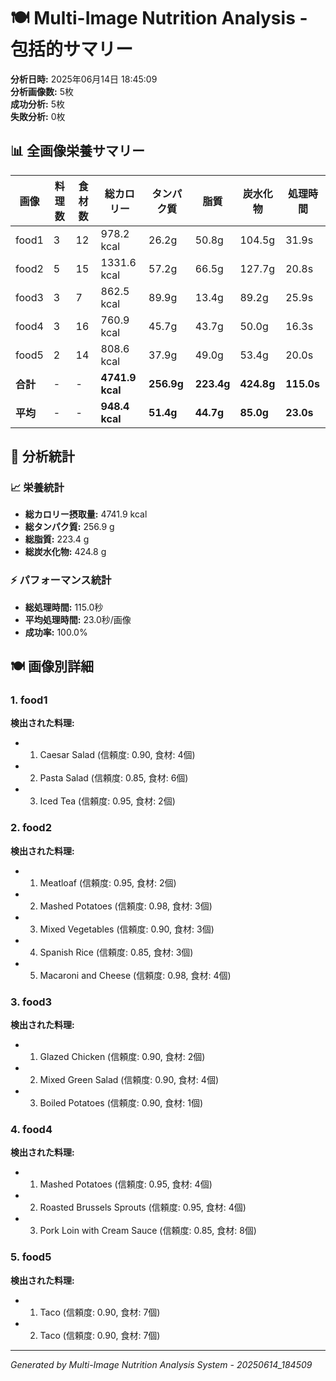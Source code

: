 # 🍽️ Multi-Image Nutrition Analysis - 包括的サマリー

**分析日時:** 2025年06月14日 18:45:09  
**分析画像数:** 5枚  
**成功分析:** 5枚  
**失敗分析:** 0枚  

## 📊 全画像栄養サマリー

| 画像 | 料理数 | 食材数 | 総カロリー | タンパク質 | 脂質 | 炭水化物 | 処理時間 |
|------|--------|--------|------------|------------|------|----------|----------|
| food1 | 3 | 12 | 978.2 kcal | 26.2g | 50.8g | 104.5g | 31.9s |
| food2 | 5 | 15 | 1331.6 kcal | 57.2g | 66.5g | 127.7g | 20.8s |
| food3 | 3 | 7 | 862.5 kcal | 89.9g | 13.4g | 89.2g | 25.9s |
| food4 | 3 | 16 | 760.9 kcal | 45.7g | 43.7g | 50.0g | 16.3s |
| food5 | 2 | 14 | 808.6 kcal | 37.9g | 49.0g | 53.4g | 20.0s |
| **合計** | - | - | **4741.9 kcal** | **256.9g** | **223.4g** | **424.8g** | **115.0s** |
| **平均** | - | - | **948.4 kcal** | **51.4g** | **44.7g** | **85.0g** | **23.0s** |


## 🎯 分析統計

### 📈 栄養統計
- **総カロリー摂取量:** 4741.9 kcal
- **総タンパク質:** 256.9 g
- **総脂質:** 223.4 g
- **総炭水化物:** 424.8 g

### ⚡ パフォーマンス統計
- **総処理時間:** 115.0秒
- **平均処理時間:** 23.0秒/画像
- **成功率:** 100.0%

## 🍽️ 画像別詳細

### 1. food1

**検出された料理:**
- 1. Caesar Salad (信頼度: 0.90, 食材: 4個)
- 2. Pasta Salad (信頼度: 0.85, 食材: 6個)
- 3. Iced Tea (信頼度: 0.95, 食材: 2個)

### 2. food2

**検出された料理:**
- 1. Meatloaf (信頼度: 0.95, 食材: 2個)
- 2. Mashed Potatoes (信頼度: 0.98, 食材: 3個)
- 3. Mixed Vegetables (信頼度: 0.90, 食材: 3個)
- 4. Spanish Rice (信頼度: 0.85, 食材: 3個)
- 5. Macaroni and Cheese (信頼度: 0.98, 食材: 4個)

### 3. food3

**検出された料理:**
- 1. Glazed Chicken (信頼度: 0.90, 食材: 2個)
- 2. Mixed Green Salad (信頼度: 0.90, 食材: 4個)
- 3. Boiled Potatoes (信頼度: 0.90, 食材: 1個)

### 4. food4

**検出された料理:**
- 1. Mashed Potatoes (信頼度: 0.95, 食材: 4個)
- 2. Roasted Brussels Sprouts (信頼度: 0.95, 食材: 4個)
- 3. Pork Loin with Cream Sauce (信頼度: 0.85, 食材: 8個)

### 5. food5

**検出された料理:**
- 1. Taco (信頼度: 0.90, 食材: 7個)
- 2. Taco (信頼度: 0.90, 食材: 7個)



---
*Generated by Multi-Image Nutrition Analysis System - 20250614_184509*
